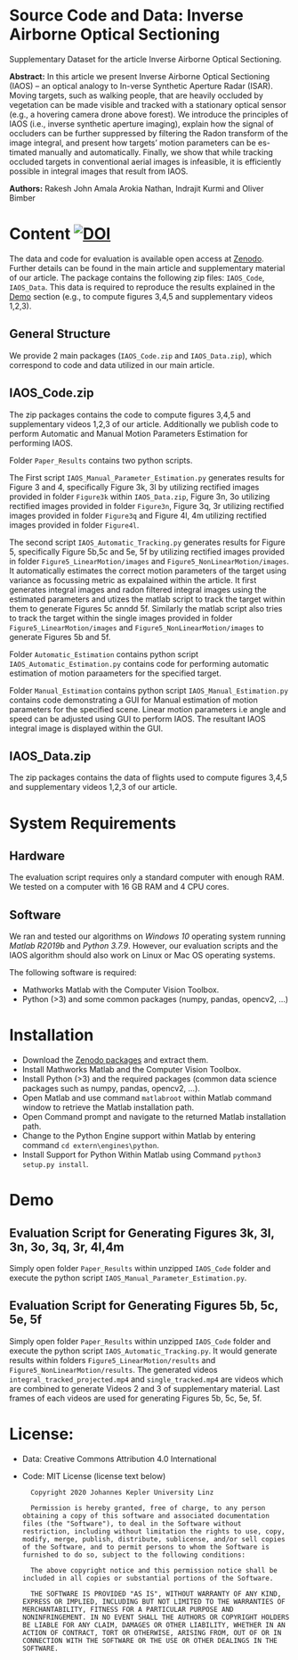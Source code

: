 Source Code and Data: Inverse Airborne Optical Sectioning
====================================================================
Supplementary Dataset for the article Inverse Airborne Optical Sectioning.

**Abstract:**
In this article we present Inverse Airborne Optical Sectioning (IAOS) – an optical analogy to In-verse Synthetic Aperture Radar (ISAR). Moving targets, such as walking people, that are heavily occluded by vegetation can be made visible and tracked with a stationary optical sensor (e.g., a hovering camera drone above forest). We introduce the principles of IAOS (i.e., inverse synthetic aperture imaging), explain how the signal of occluders can be further suppressed by filtering the Radon transform of the image integral, and present how targets’ motion parameters can be es-timated manually and automatically. Finally, we show that while tracking occluded targets in conventional aerial images is infeasible, it is efficiently possible in integral images that result from IAOS. 

**Authors:** Rakesh John Amala Arokia Nathan, Indrajit Kurmi and Oliver Bimber

# Content [![DOI](https://zenodo.org/badge/DOI/10.5281/zenodo.6966437.svg)](https://doi.org/10.5281/zenodo.6966437)

The data and code for evaluation is available open access at [Zenodo](https://doi.org/10.5281/zenodo.6966437). Further details can be found in the main article and supplementary material of our article.
The package contains the following zip files: `IAOS_Code`, `IAOS_Data`. 
This data is required to reproduce the results explained in the [Demo](#Demo) section (e.g., to compute figures 3,4,5 and supplementary videos 1,2,3).

## General Structure
We provide 2 main packages (`IAOS_Code.zip` and `IAOS_Data.zip`), which correspond to code and data utilized in our main article.


## IAOS_Code.zip
The zip packages contains the code to compute figures 3,4,5 and supplementary videos 1,2,3 of our article. Additionally we publish code to perform Automatic and Manual Motion Parameters Estimation for performing IAOS.

Folder `Paper_Results` contains two python scripts. 

The First script `IAOS_Manual_Parameter_Estimation.py` generates results for Figure 3 and 4, specifically Figure 3k, 3l by utilizing rectified images provided in folder `Figure3k` within `IAOS_Data.zip`, Figure 3n, 3o utilizing rectified images provided in folder `Figure3n`, Figure 3q, 3r utilizing rectified images provided in folder `Figure3q` and Figure 4l, 4m utilizing rectified images provided in folder `Figure4l`.

The second script `IAOS_Automatic_Tracking.py` generates results for Figure 5, specifically Figure 5b,5c and 5e, 5f by utilizing rectified images provided in folder `Figure5_LinearMotion/images` and `Figure5_NonLinearMotion/images`. It automatically estimates the correct motion parameters of the target using variance as focussing metric as expalained within the article. It first generates integral images and radon filtered integral images using the estimated parameters and utizes the matlab script to track the target within them to generate Figures 5c anndd 5f. Similarly the matlab script also tries to track the target within the single images provided in folder `Figure5_LinearMotion/images` and `Figure5_NonLinearMotion/images` to generate Figures 5b and 5f.

Folder `Automatic_Estimation` contains python script `IAOS_Automatic_Estimation.py` contains code for performing automatic estimation of motion paraameters for the specified target. 

Folder `Manual_Estimation` contains python script `IAOS_Manual_Estimation.py` contains code demonstrating a GUI for Manual estimation of motion parameters for the specified scene.
Linear motion parameters i.e angle and speed can be adjusted using GUI to perform IAOS. The resultant IAOS integral image is displayed within the GUI.


## IAOS_Data.zip
The zip packages contains the data of flights used to compute figures 3,4,5 and supplementary videos 1,2,3 of our article. 


# System Requirements

## Hardware 
The evaluation script requires only a standard computer with enough RAM. We tested on a computer with 16 GB RAM and 4 CPU cores. 

## Software 
We ran and tested our algorithms on *Windows 10* operating system running *Matlab R2019b* and *Python 3.7.9*. However, our evaluation scripts and the IAOS algorithm should also work on Linux or Mac OS operating systems. 

The following software is required:
* Mathworks Matlab with the Computer Vision Toolbox.
* Python (>3) and some common packages (numpy, pandas, opencv2, ...)

# Installation
* Download the [Zenodo packages](https://doi.org/10.5281/zenodo.6966437) and extract them.
* Install Mathworks Matlab and the Computer Vision Toolbox. 
* Install Python (>3) and the required packages (common data science packages such as numpy, pandas, opencv2, ...). 
* Open Matlab and use command `matlabroot` within Matlab command window to retrieve the Matlab installation path.
* Open Command prompt and navigate to the returned Matlab installation path. 
* Change to the Python Engine support within Matlab by entering command `cd extern\engines\python`.
* Install Support for Python Within Matlab using Command `python3 setup.py install`.


# Demo
## Evaluation Script for Generating Figures 3k, 3l, 3n, 3o, 3q, 3r, 4l,4m 
Simply open folder `Paper_Results` within unzipped `IAOS_Code` folder and execute the python script `IAOS_Manual_Parameter_Estimation.py`.

## Evaluation Script for Generating Figures 5b, 5c, 5e, 5f 
Simply open folder `Paper_Results` within unzipped `IAOS_Code` folder and execute the python script `IAOS_Automatic_Tracking.py`. It would generate results within folders `Figure5_LinearMotion/results` and `Figure5_NonLinearMotion/results`. The generated videos  `integral_tracked_projected.mp4` and `single_tracked.mp4` are videos which are combined to generate Videos 2 and 3 of supplementary material. Last frames of each videos are used for generating Figures 5b, 5c, 5e, 5f.



# License:
* Data: Creative Commons Attribution 4.0 International
* Code: MIT License (license text below)
    
        Copyright 2020 Johannes Kepler University Linz

        Permission is hereby granted, free of charge, to any person obtaining a copy of this software and associated documentation files (the "Software"), to deal in the Software without restriction, including without limitation the rights to use, copy, modify, merge, publish, distribute, sublicense, and/or sell copies of the Software, and to permit persons to whom the Software is furnished to do so, subject to the following conditions:

        The above copyright notice and this permission notice shall be included in all copies or substantial portions of the Software.

        THE SOFTWARE IS PROVIDED "AS IS", WITHOUT WARRANTY OF ANY KIND, EXPRESS OR IMPLIED, INCLUDING BUT NOT LIMITED TO THE WARRANTIES OF MERCHANTABILITY, FITNESS FOR A PARTICULAR PURPOSE AND NONINFRINGEMENT. IN NO EVENT SHALL THE AUTHORS OR COPYRIGHT HOLDERS BE LIABLE FOR ANY CLAIM, DAMAGES OR OTHER LIABILITY, WHETHER IN AN ACTION OF CONTRACT, TORT OR OTHERWISE, ARISING FROM, OUT OF OR IN CONNECTION WITH THE SOFTWARE OR THE USE OR OTHER DEALINGS IN THE SOFTWARE.